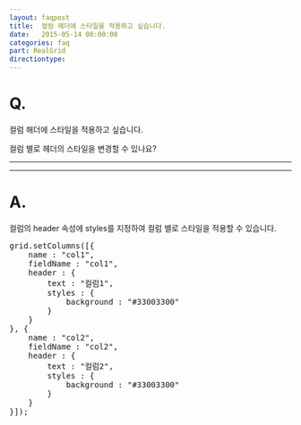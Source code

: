 ```yaml
---
layout: faqpost
title:  컬럼 헤더에 스타일을 적용하고 싶습니다.
date:   2015-05-14 00:00:00
categories: faq
part: RealGrid
directiontype: 
---
```


# Q.

컬럼 해더에 스타일을 적용하고 싶습니다.

컬럼 별로 헤더의 스타일을 변경할 수 있나요?

---
***

# A.

컬럼의 header 속성에 styles를 지정하여 컬럼 별로 스타일을 적용할 수 있습니다.


<pre class="prettyprint">
grid.setColumns([{
	name : "col1",
	fieldName : "col1",
	header : {
		text : "컬럼1",
		styles : {
			background : "#33003300"
		}
	}
}, {
	name : "col2",
	fieldName : "col2",
	header : {
		text : "컬럼2",
		styles : {
			background : "#33003300"
		}
	}
}]);
</pre>
